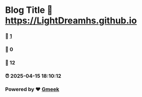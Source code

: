 # Blog Title :link: https://LightDreamhs.github.io 
### :page_facing_up: [1](https://LightDreamhs.github.io/tag.html) 
### :speech_balloon: 0 
### :hibiscus: 12 
### :alarm_clock: 2025-04-15 18:10:12 
### Powered by :heart: [Gmeek](https://github.com/Meekdai/Gmeek)
